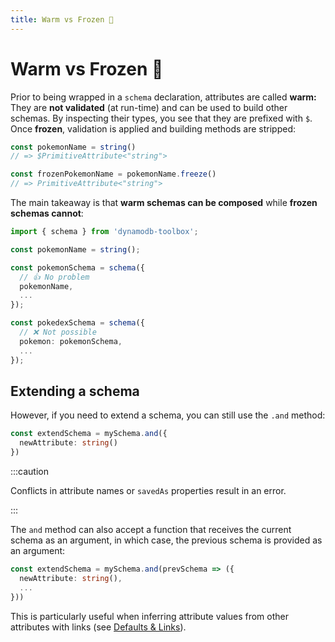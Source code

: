 ```yaml
---
title: Warm vs Frozen 👷
---
```


# Warm vs Frozen 👷

Prior to being wrapped in a `schema` declaration, attributes are called **warm:** They are **not validated** (at run-time) and can be used to build other schemas. By inspecting their types, you see that they are prefixed with `$`. Once **frozen**, validation is applied and building methods are stripped:

```ts
const pokemonName = string()
// => $PrimitiveAttribute<"string">

const frozenPokemonName = pokemonName.freeze()
// => PrimitiveAttribute<"string">
```

The main takeaway is that **warm schemas can be composed** while **frozen schemas cannot**:

```ts
import { schema } from 'dynamodb-toolbox';

const pokemonName = string();

const pokemonSchema = schema({
  // 👍 No problem
  pokemonName,
  ...
});

const pokedexSchema = schema({
  // ❌ Not possible
  pokemon: pokemonSchema,
  ...
});
```

## Extending a schema

However, if you need to extend a schema, you can still use the `.and` method:

```ts
const extendSchema = mySchema.and({
  newAttribute: string()
})
```

<!-- NOTE: 'caution' became 'warning' in docusaurus v3 -->

:::caution

Conflicts in attribute names or `savedAs` properties result in an error.

:::

The `and` method can also accept a function that receives the current schema as an argument, in which case, the previous schema is provided as an argument:

```ts
const extendSchema = mySchema.and(prevSchema => ({
  newAttribute: string(),
  ...
}))
```

This is particularly useful when inferring attribute values from other attributes with links (see [Defaults & Links](../3-defaults-and-links/index.md)).
